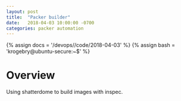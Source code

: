 ```yaml
---
layout: post
title:  "Packer builder"
date:   2018-04-03 10:00:00 -0700
categories: packer automation
---
```

{% assign docs = '/devops//code/2018-04-03' %}
{% assign bash = 'krogebry@ubuntu-secure:~$' %}

<h1>Overview</h1>

<p>
Using shatterdome to build images with inspec.
</p>


